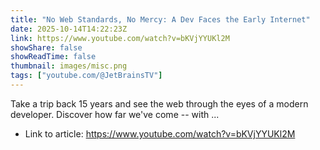 ```yaml
---
title: "No Web Standards, No Mercy: A Dev Faces the Early Internet"
date: 2025-10-14T14:22:23Z
link: https://www.youtube.com/watch?v=bKVjYYUKl2M
showShare: false
showReadTime: false
thumbnail: images/misc.png
tags: ["youtube.com/@JetBrainsTV"]
---
```

Take a trip back 15 years and see the web through the eyes of a modern developer. Discover how far we've come -- with ...

- Link to article: https://www.youtube.com/watch?v=bKVjYYUKl2M
